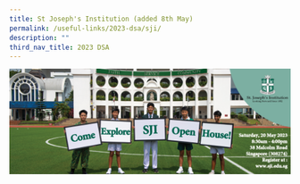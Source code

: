 ```yaml
---
title: St Joseph's Institution (added 8th May)
permalink: /useful-links/2023-dsa/sji/
description: ""
third_nav_title: 2023 DSA
---
```

![](/images/sjinstitude.png)